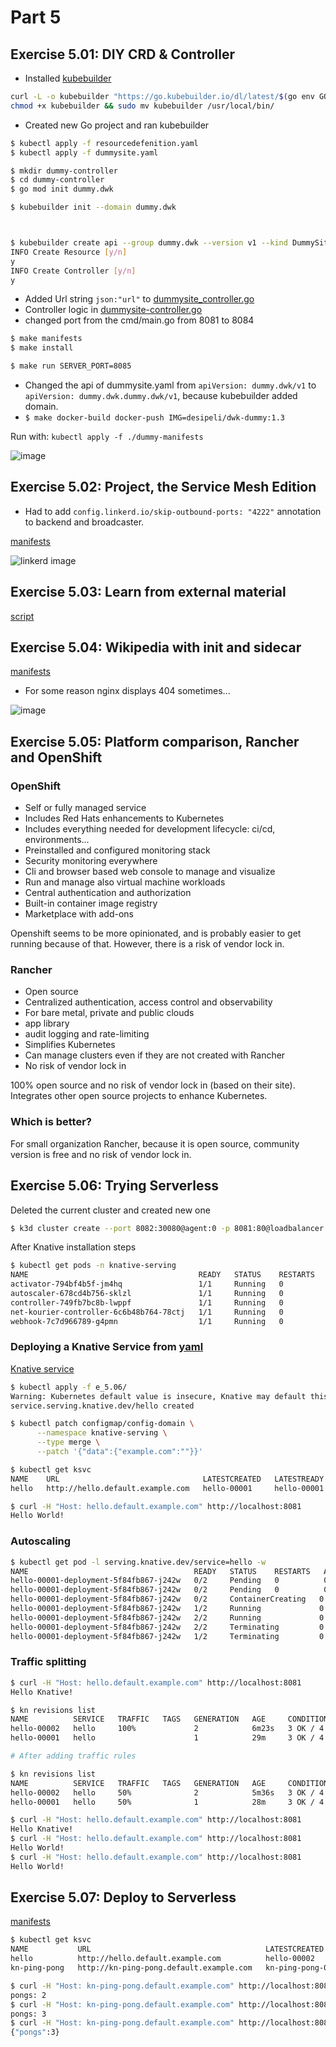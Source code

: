 # Part 5

## Exercise 5.01: DIY CRD & Controller

- Installed [kubebuilder](https://book.kubebuilder.io/)

```bash
curl -L -o kubebuilder "https://go.kubebuilder.io/dl/latest/$(go env GOOS)/$(go env GOARCH)"
chmod +x kubebuilder && sudo mv kubebuilder /usr/local/bin/
```

- Created new Go project and ran kubebuilder

```bash
$ kubectl apply -f resourcedefenition.yaml
$ kubectl apply -f dummysite.yaml

$ mkdir dummy-controller
$ cd dummy-controller
$ go mod init dummy.dwk

$ kubebuilder init --domain dummy.dwk



$ kubebuilder create api --group dummy.dwk --version v1 --kind DummySite
INFO Create Resource [y/n]                        
y
INFO Create Controller [y/n]                      
y
```

- Added Url string `json:"url"` to [dummysite_controller.go](e_5.01/dummy-controller/api/v1/dummysite_types.go)
- Controller logic in [dummysite-controller.go](e_5.01/dummy-controller/internal/controller/dummysite_controller.go)
- changed port from the cmd/main.go from 8081 to 8084

```bash
$ make manifests
$ make install

$ make run SERVER_PORT=8085
```

- Changed the api of dummysite.yaml from `apiVersion: dummy.dwk/v1` to `apiVersion: dummy.dwk.dummy.dwk/v1`, because kubebuilder added domain.
- `$ make docker-build docker-push IMG=desipeli/dwk-dummy:1.3`

Run with: `kubectl apply -f ./dummy-manifests`

![image](e_5.01/wikipedia.png)

## Exercise 5.02: Project, the Service Mesh Edition

- Had to add `config.linkerd.io/skip-outbound-ports: "4222"` annotation to backend and broadcaster.

[manifests](e_5.02/manifests/production/)

![linkerd image](e_5.02/linkerd.png)

## Exercise 5.03: Learn from external material

[script](e_5.03/script)

## Exercise 5.04: Wikipedia with init and sidecar

[manifests](e_5.04/)

- For some reason nginx displays 404 sometimes...

![image](e_5.04/5_04.png)


## Exercise 5.05: Platform comparison, Rancher and OpenShift

### OpenShift

- Self or fully managed service
- Includes Red Hats enhancements to Kubernetes
- Includes everything needed for development lifecycle: ci/cd, environments...
- Preinstalled and configured monitoring stack
- Security monitoring everywhere
- Cli and browser based web console to manage and visualize
- Run and manage also virtual machine workloads
- Central authentication and authorization
- Built-in container image registry
- Marketplace with add-ons 

Openshift seems to be more opinionated, and is probably easier to get running because of that. However, there is a risk of vendor lock in.

### Rancher

- Open source
- Centralized authentication, access control and observability
- For bare metal, private and public clouds
- app library
- audit logging and rate-limiting
- Simplifies Kubernetes
- Can manage clusters even if they are not created with Rancher
- No risk of vendor lock in

100% open source and no risk of vendor lock in (based on their site). Integrates other open source projects to enhance Kubernetes.

### Which is better?

For small organization Rancher, because it is open source, community version is free and no risk of vendor lock in.

## Exercise 5.06: Trying Serverless

Deleted the current cluster and created new one

```bash
$ k3d cluster create --port 8082:30080@agent:0 -p 8081:80@loadbalancer --agents 2 --k3s-arg "--disable=traefik@server:0"
```

After Knative installation steps

```bash
$ kubectl get pods -n knative-serving
NAME                                      READY   STATUS    RESTARTS   AGE
activator-794bf4b5f-jm4hq                 1/1     Running   0          52s
autoscaler-678cd4b756-sklzl               1/1     Running   0          52s
controller-749fb7bc8b-lwppf               1/1     Running   0          52s
net-kourier-controller-6c6b48b764-78ctj   1/1     Running   0          24s
webhook-7c7d966789-g4pmn                  1/1     Running   0          52s
```

### Deploying a Knative Service from [yaml](e_5.06/knative-service.yaml)

[Knative service](e_5.06/knative-service.yaml)

```bash
$ kubectl apply -f e_5.06/
Warning: Kubernetes default value is insecure, Knative may default this to secure in a future release: spec.template.spec.containers[0].securityContext.allowPrivilegeEscalation, spec.template.spec.containers[0].securityContext.capabilities, spec.template.spec.containers[0].securityContext.runAsNonRoot, spec.template.spec.containers[0].securityContext.seccompProfile
service.serving.knative.dev/hello created

$ kubectl patch configmap/config-domain \
      --namespace knative-serving \
      --type merge \
      --patch '{"data":{"example.com":""}}'

$ kubectl get ksvc
NAME    URL                                LATESTCREATED   LATESTREADY   READY   REASON
hello   http://hello.default.example.com   hello-00001     hello-00001   True

$ curl -H "Host: hello.default.example.com" http://localhost:8081
Hello World!
```

### Autoscaling

```bash
$ kubectl get pod -l serving.knative.dev/service=hello -w
NAME                                     READY   STATUS    RESTARTS   AGE
hello-00001-deployment-5f84fb867-j242w   0/2     Pending   0          0s
hello-00001-deployment-5f84fb867-j242w   0/2     Pending   0          0s
hello-00001-deployment-5f84fb867-j242w   0/2     ContainerCreating   0          0s
hello-00001-deployment-5f84fb867-j242w   1/2     Running             0          1s
hello-00001-deployment-5f84fb867-j242w   2/2     Running             0          1s
hello-00001-deployment-5f84fb867-j242w   2/2     Terminating         0          68s
hello-00001-deployment-5f84fb867-j242w   1/2     Terminating         0          90s
```

### Traffic splitting

```bash
$ curl -H "Host: hello.default.example.com" http://localhost:8081
Hello Knative!

$ kn revisions list
NAME          SERVICE   TRAFFIC   TAGS   GENERATION   AGE     CONDITIONS   READY   REASON
hello-00002   hello     100%             2            6m23s   3 OK / 4     True    
hello-00001   hello                      1            29m     3 OK / 4     True 

# After adding traffic rules

$ kn revisions list
NAME          SERVICE   TRAFFIC   TAGS   GENERATION   AGE     CONDITIONS   READY   REASON
hello-00002   hello     50%              2            5m36s   3 OK / 4     True    
hello-00001   hello     50%              1            28m     3 OK / 4     True 

$ curl -H "Host: hello.default.example.com" http://localhost:8081
Hello Knative!
$ curl -H "Host: hello.default.example.com" http://localhost:8081
Hello World!
$ curl -H "Host: hello.default.example.com" http://localhost:8081
Hello World!
```

## Exercise 5.07: Deploy to Serverless

[manifests](e_5.07/)

```bash
$ kubectl get ksvc
NAME           URL                                       LATESTCREATED        LATESTREADY          READY   REASON
hello          http://hello.default.example.com          hello-00002          hello-00002          True    
kn-ping-pong   http://kn-ping-pong.default.example.com   kn-ping-pong-00002   kn-ping-pong-00002   True

$ curl -H "Host: kn-ping-pong.default.example.com" http://localhost:8081/pingpong
pongs: 2
$ curl -H "Host: kn-ping-pong.default.example.com" http://localhost:8081/pingpong
pongs: 3
$ curl -H "Host: kn-ping-pong.default.example.com" http://localhost:8081
{"pongs":3}
```


